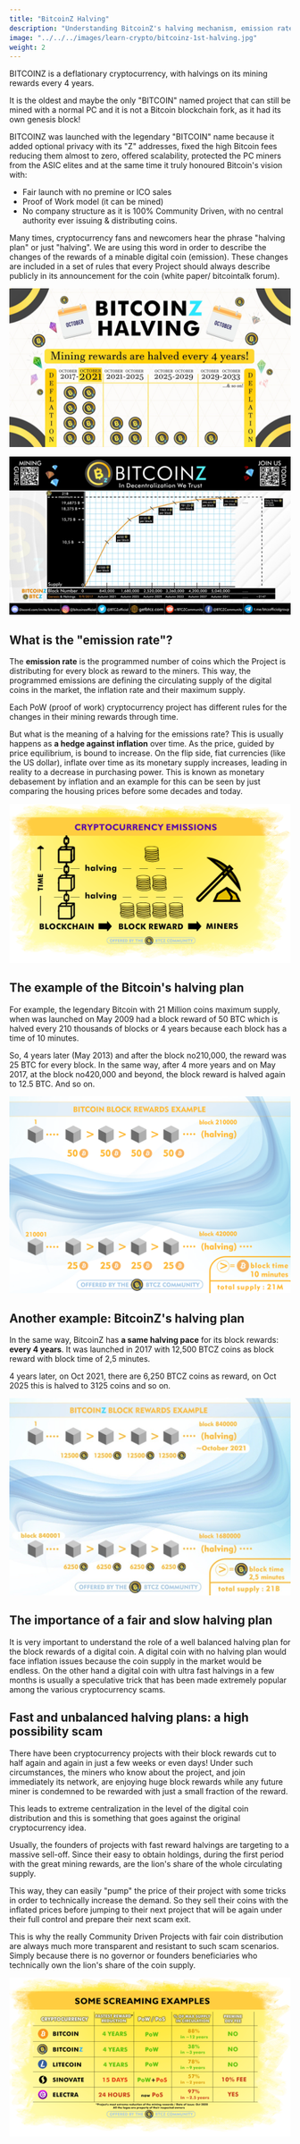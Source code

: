```yaml
---
title: "BitcoinZ Halving"
description: "Understanding BitcoinZ's halving mechanism, emission rate, and the importance of a fair halving plan"
image: "../../../images/learn-crypto/bitcoinz-1st-halving.jpg"
weight: 2
---
```


BITCOINZ is a deflationary cryptocurrency, with halvings on its mining rewards every 4 years.

It is the oldest and maybe the only "BITCOIN" named project that can still be mined with a normal PC and it is not a Bitcoin blockchain fork, as it had its own genesis block!

BITCOINZ was launched with the legendary "BITCOIN" name because it added optional privacy with its "Z" addresses, fixed the high Bitcoin fees reducing them almost to zero, offered scalability, protected the PC miners from the ASIC elites and at the same time it truly honoured Bitcoin's vision with:

- Fair launch with no premine or ICO sales
- Proof of Work model (it can be mined)
- No company structure as it is 100% Community Driven, with no central authority ever issuing & distributing coins.

Many times, cryptocurrency fans and newcomers hear the phrase "halving plan" or just "halving". We are using this word in order to describe the changes of the rewards of a minable digital coin (emission). These changes are included in a set of rules that every Project should always describe publicly in its announcement for the coin (white paper/ bitcointalk forum).

![BITCOINZ HALVING](../../../images/learn-crypto/halving1.jpg)

![Inflation Curve for BitcoinZ](../../../images/learn-crypto/btcz-inflation-curve.jpg)

## What is the "emission rate"?

The **emission rate** is the programmed number of coins which the Project is distributing for every block as reward to the miners. This way, the programmed emissions are defining the circulating supply of the digital coins in the market, the inflation rate and their maximum supply.

Each PoW (proof of work) cryptocurrency project has different rules for the changes in their mining rewards through time.

But what is the meaning of a halving for the emissions rate? This is usually happens as **a hedge against inflation** over time. As the price, guided by price equilibrium, is bound to increase. On the flip side, fiat currencies (like the US dollar), inflate over time as its monetary supply increases, leading in reality to a decrease in purchasing power. This is known as monetary debasement by inflation and an example for this can be seen by just comparing the housing prices before some decades and today.

![Mining Halving](../../../images/learn-crypto/mining-halving.png)

## The example of the Bitcoin's halving plan

For example, the legendary Bitcoin with 21 Million coins maximum supply, when was launched on May 2009 had a block reward of 50 BTC which is halved every 210 thousands of blocks or 4 years because each block has a time of 10 minutes.

So, 4 years later (May 2013) and after the block no210,000, the reward was 25 BTC for every block. In the same way, after 4 more years and on May 2017, at the block no420,000 and beyond, the block reward is halved again to 12.5 BTC. And so on.

![Block Rewards Example](../../../images/learn-crypto/block-rewards-example.png)

## Another example: BitcoinZ's halving plan

In the same way, BitcoinZ has **a same halving pace** for its block rewards: **every 4 years**. It was launched in 2017 with 12,500 BTCZ coins as block reward with block time of 2,5 minutes.

4 years later, on Oct 2021, there are 6,250 BTCZ coins as reward, on Oct 2025 this is halved to 3125 coins and so on.

![BITCOINZ halving](../../../images/learn-crypto/btcz-block-rewards.jpg)

## The importance of a fair and slow halving plan

It is very important to understand the role of a well balanced halving plan for the block rewards of a digital coin. A digital coin with no halving plan would face inflation issues because the coin supply in the market would be endless. On the other hand a digital coin with ultra fast halvings in a few months is usually a speculative trick that has been made extremely popular among the various cryptocurrency scams.

## Fast and unbalanced halving plans: a high possibility scam

There have been cryptocurrency projects with their block rewards cut to half again and again in just a few weeks or even days! Under such circumstances, the miners who know about the project, and join immediately its network, are enjoying huge block rewards while any future miner is condemned to be rewarded with just a small fraction of the reward.

This leads to extreme centralization in the level of the digital coin distribution and this is something that goes against the original cryptocurrency idea.

Usually, the founders of projects with fast reward halvings are targeting to a massive sell-off. Since their easy to obtain holdings, during the first period with the great mining rewards, are the lion's share of the whole circulating supply.

This way, they can easily "pump" the price of their project with some tricks in order to technically increase the demand. So they sell their coins with the inflated prices before jumping to their next project that will be again under their full control and prepare their next scam exit.

This is why the really Community Driven Projects with fair coin distribution are always much more transparent and resistant to such scam scenarios. Simply because there is no governor or founders beneficiaries who technically own the lion's share of the coin supply.

![Halving rewards examples](../../../images/learn-crypto/rewards-halving-table.png)